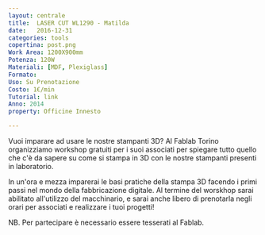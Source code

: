 ```yaml
---
layout: centrale
title:  LASER CUT WL1290 - Matilda
date:   2016-12-31
categories: tools
copertina: post.png
Work Area: 1200X900mm
Potenza: 120W
Materiali: [MDF, Plexiglass]
Formato:
Uso: Su Prenotazione
Costo: 1€/min
Tutorial: link
Anno: 2014
property: Officine Innesto

---
```


Vuoi imparare ad usare le nostre stampanti 3D? Al Fablab Torino organizziamo workshop gratuiti per i suoi associati per spiegare tutto quello che c'è da sapere su come si stampa in 3D con le nostre stampanti presenti in laboratorio.
<!--more-->
In un'ora e mezza imparerai le basi pratiche della stampa 3D facendo i primi passi nel mondo della fabbricazione digitale. Al termine del worskhop sarai abilitato all'utilizzo del macchinario, e sarai anche libero di prenotarla negli orari per associati e realizzare i tuoi progetti!

NB. Per partecipare è necessario essere tesserati al Fablab.
